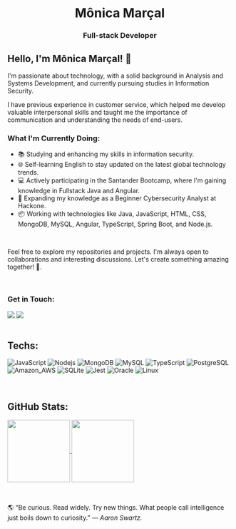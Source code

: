 <h1 align="center">Mônica Marçal</h1>
<h3 align="center">Full-stack Developer</h3>



<p align="left">
  
## Hello, I'm Mônica Marçal! 👋

I'm passionate about technology, with a solid background in Analysis and Systems Development, and currently pursuing studies in Information Security.

I have previous experience in customer service, which helped me develop valuable interpersonal skills and taught me the importance of communication and understanding the needs of end-users.

### What I'm Currently Doing:

- 📚 Studying and enhancing my skills in information security.
- 🌐 Self-learning English to stay updated on the latest global technology trends.
- 💻 Actively participating in the Santander Bootcamp, where I'm gaining knowledge in Fullstack Java and Angular.
- 🚀 Expanding my knowledge as a Beginner Cybersecurity Analyst at Hackone.
- 📦 Working with technologies like Java, JavaScript, HTML, CSS, MongoDB, MySQL, Angular, TypeScript, Spring Boot, and Node.js.

<br>

Feel free to explore my repositories and projects. I'm always open to collaborations and interesting discussions. Let's create something amazing together! 🚀.</p>
<br>


### Get in Touch:
<div align="left">
  <a href = "mailto: monicamarcal93@gmail.com"><img src="https://img.shields.io/badge/-Gmail-%23333?style=for-the-badge&logo=gmail&logoColor=white" target="_blank"></a>
  <a href="https://www.linkedin.com/in/monica-software/" target="_blank"><img src="https://img.shields.io/badge/-LinkedIn-%230077B5?style=for-the-badge&logo=linkedin&logoColor=white" target="_blank"></a>   
</div>
<br>

##  Techs:

![JavaScript](https://img.shields.io/badge/JavaScript-323330?style=for-the-badge&logo=javascript&logoColor=F7DF1E)
![Nodejs](https://img.shields.io/badge/Node.js-43853D?style=for-the-badge&logo=node.js&logoColor=white)
![MongoDB](https://img.shields.io/badge/MongoDB-4EA94B?style=for-the-badge&logo=mongodb&logoColor=white)
![MySQL](https://img.shields.io/badge/MySQL-0b5394?style=for-the-badge&logo=mysql&logoColor=white)
![TypeScript](https://img.shields.io/badge/TypeScript-007ACC?style=for-the-badge&logo=typescript&logoColor=white)
![PostgreSQL](https://img.shields.io/badge/PostgreSQL-316192?style=for-the-badge&logo=postgresql&logoColor=white)
<br>
![Amazon_AWS](https://img.shields.io/badge/Amazon_AWS-232F3E?style=for-the-badge&logo=amazon-aws&logoColor=white)
![SQLite](https://img.shields.io/badge/SQLite-07405E?style=for-the-badge&logo=sqlite&logoColor=white)
![Jest](https://img.shields.io/badge/Jest-323330?style=for-the-badge&logo=Jest&logoColor=white)
![Oracle](https://img.shields.io/badge/Oracle-F80000?style=for-the-badge&logo=oracle&logoColor=black)
![Linux](https://img.shields.io/badge/Linux-E34F26?style=for-the-badge&logo=linux&logoColor=black)

<br>
 
 ## GitHub Stats: 
 
<div style="display: inline_block", align="left">
  <a href="#">
  <img align="center" height="140"  src="https://github-readme-stats.vercel.app/api?username=monicamarcal&count_private=true&show_icons=true&theme=tokyonight&border_radius=15px">
   </a>
  <a href="#">
 <img align="center" height="140" src="https://github-readme-stats.vercel.app/api/top-langs/?username=monicamarcal&theme=tokyonight&border_radius=15px&layout=compact">
  </a>
</div>

<br />

## 

<div align="left"> 🌎 “Be curious. Read widely. Try new things. What people call intelligence just boils down to curiosity.”
<i> ― Aaron Swartz.</i> </div>






